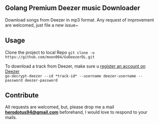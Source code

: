 ## Golang Premium Deezer music Downloader
Download songs from Deezer in mp3 format. Any request of improvement are welcomed, just file a new issue~

## Usage
Clone the project to local Repo
`git clone -u https://github.com/moon004/GoDeezerDL.git`

To download a track from Deezer, make sure u [register an account on Deezer](https://www.deezer.com/en/)<br/>
`go-decrypt-deezer --id *track-id* --username deezer-username --password deezer-password`

## Contribute
All requests are welcomed, but, please drop me a mail **herodotus94@gmail.com** beforehand, I would love to respond to your mails.
